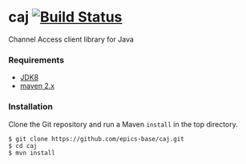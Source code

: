 # caj [![Build Status](https://travis-ci.org/epics-base/caj.svg?branch=master)](https://travis-ci.org/epics-base/caj)

Channel Access client library for Java

### Requirements
 - [JDK8](http://www.oracle.com/technetwork/java/javase/downloads/jdk8-downloads-2133151.html)
 - [maven 2.x](https://maven.apache.org/)

### Installation

Clone the Git repository and run a Maven `install` in the top directory.
```
$ git clone https://github.com/epics-base/caj.git
$ cd caj
$ mvn install
```
